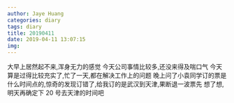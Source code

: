 ```yaml
---
author: Jaye Huang
categories: diary
tags: diary
title: 20190411
date: 2019-04-11 13:07:15
img:
---
```


大早上居然起不来,浑身无力的感觉
今天公司事情比较多,还没来得及喘口气
今天算是过得比较充实了,忙了一天,都在解决工作上的问题
晚上问了小袁同学订的票是什么时间点的,惊奇的发现订错了,给我订的是武汉到天津,果断退一波票先
想了想,明天再确定下 20 号去天津的时间吧
